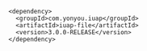 ﻿	<dependency>
	  <groupId>com.yonyou.iuap</groupId>
	  <artifactId>iuap-file</artifactId>
	  <version>3.0.0-RELEASE</version>
	</dependency>